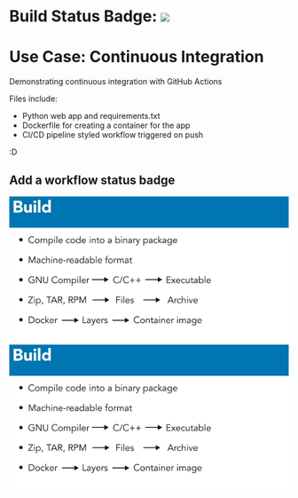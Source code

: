 # Build Status Badge:  ![](https://github.com/automate6500/python-web-app-cicd/workflows/Pipeline/badge.svg)

# Use Case: Continuous Integration
Demonstrating continuous integration with GitHub Actions

Files include:

- Python web app and requirements.txt
- Dockerfile for creating a container for the app
- CI/CD pipeline styled workflow triggered on push

:D

## Add a workflow status badge
![Imagen de GitHub](https://github.com/ariegd/automate/blob/04_03/src/img/Captura%20desde%202025-08-21%2020-06-10.png)
![Imagen de GitHub](https://github.com/ariegd/automate/blob/04_03/src/img/Captura%20desde%202025-08-21%2020-06-10.png)

